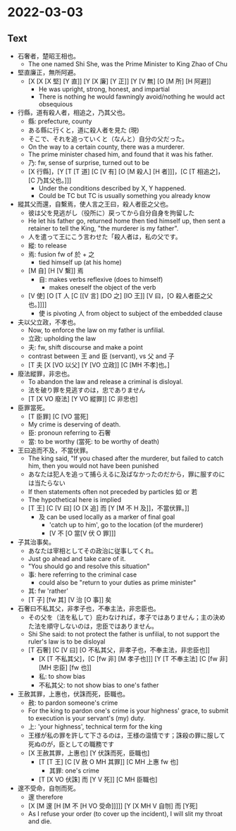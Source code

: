 # 2022-03-03

## Text
* 石奢者，楚昭王相也。
  * The one named Shi She, was the Prime Minister to King Zhao of Chu
* 堅直廉正，無所阿避。
  * [X [X [X 堅] [Y 直]] [Y [X 廉] [Y 正]] [Y [V 無] [O [M 所] [H 阿避]]
    * He was upright, strong, honest, and impartial
    * There is nothing he would fawningly avoid/nothing he would act obsequious 
* 行縣，道有殺人者，相追之，乃其父也。
  * 縣: prefecture, county
  * ある縣に行くと，道に殺人者を見た (現)
  * そこで、それを追っていくと（なんと）自分の父だった。
  * On the way to a certain county, there was a murderer. 
  * The prime minister chased him, and found that it was his father.
  * 乃: fw, sense of surprise, turned out to be
  * [X 行縣]，[Y [T [T 道] [C [V 有] [O [M 殺人] [H 者]]]，[C [T 相追之]，[C 乃其父也。]]]
    * Under the conditions described by X, Y happened.
    * Could be TC but TC is usually something you already know
* 縱其父而還，自繫焉，使人言之王曰，殺人者臣之父也。
  * 彼は父を見逃がし（役所に）戻ってから自分自身を拘留した
  * He let his father go, returned home then tied himself up, then sent a retainer to tell the King, "the murderer is my father".
  * 人を遣って王にこう言わせた「殺人者は，私の父です。
  * 縱: to release
  * 焉: fusion fw of 於 + 之
    * tied himself up (at his home)
  * [M 自] [H [V 繫]] 焉
    * 自: makes verbs reflexive (does to himself)
      * makes oneself the object of the verb
  * [V 使] [O [T 人 [C [[V 言] [DO 之] [IO 王]] [V 曰，[O 殺人者臣之父也。]]]]
    * 使 is pivoting 人 from object to subject of the embedded clause 
* 夫以父立政，不孝也。
  * Now, to enforce the law on my father is unfilial.
  * 立政: upholding the law
  * 夫: fw, shift discourse and make a point
  * contrast between 王 and 臣 (servant), vs 父 and 子
  * [T 夫 [X [VO 以父] [Y [VO 立政]] [C [MH 不孝]也。]
* 廢法縱罪，非忠也。
  * To abandon the law and release a criminal is disloyal.
  * 法を破り罪を見逃すのは，忠でありません
  * [T [X VO 廢法] [Y VO 縱罪]] [C 非忠也]
* 臣罪當死。
  * [T 臣罪] [C [VO 當死]
  * My crime is deserving of death.
  * 臣: pronoun referring to 石奢
  * 當: to be worthy (當死: to be worthy of death)
* 王曰追而不及，不當伏罪。
  * The king said, "If you chased after the murderer, but failed to catch him, then you would not have been punished
  * あなたは犯人を追って捕らえるに及ばなかったのだから，罪に服すのには当たらない
  * If then statements often not preceded by particles 如 or 若
  * The hypothetical here is implied
  * [T 王] [C [V 曰] [O [X 追] 而 [Y [M 不 H 及]]，不當伏罪。]]
    * 及 can be used locally as a marker of final goal
      * 'catch up to him', go to the location (of the murderer)
      * [V 不 [O 當[V 伏 O 罪]]]
* 子其治事矣。
  * あなたは宰相としてその政治に従事してくれ。
  * Just go ahead and take care of it.
  * "You should go and resolve this situation"
  * 事: here referring to the criminal case
    * could also be "return to your duties as prime minister"
  * 其: fw 'rather'
  * [T 子] [fw 其] [V 治 [O 事]] 矣
* 石奢曰不私其父，非孝子也，不奉主法，非忠臣也。
  * その父を（法を私して）庇わなければ，孝子ではありません；主の決めた法を順守しないのは，忠臣ではありません。
  * Shi She said: to not protect the father is unfilial, to not support the ruler's law is to be disloyal
  * [T 石奢] [C [V 曰] [O 不私其父，非孝子也，不奉主法，非忠臣也]]
    * [X [T 不私其父]，[C [fw 非] [M 孝子也]]] [Y [T 不奉主法] [C [fw 非] [MH 忠臣] [fw 也]]
    * 私: to show bias
    * 不私其父: to not show bias to one's father
* 王赦其罪，上惠也，伏誅而死，臣職也。
  * 赦: to pardon someone's crime
  * For the king to pardon one's crime is your highness' grace, to submit to execution is your servant's (my) duty.
  * 上: 'your highness', technical term for the king
  * 王様が私の罪を許して下さるのは，王様の温情です；誅殺の罪に服して死ぬのが，臣としての職務です
  * [X 王赦其罪，上惠也] [Y 伏誅而死，臣職也]
    * [T [T 王] [C [V 赦 O MH 其罪]] [C MH 上惠 fw 也]
      * 其罪: one's crime
    * [T [X VO 伏誅] 而 [Y V 死]] [C MH 臣職也]
* 邃不受命，自刎而死。
  * 邃 therefore
  * [X [M 邃 [H [M 不 [H VO 受命]]]]] [Y [X MH V 自刎] 而 [Y死]
  * As I refuse your order (to cover up the incident), I will slit my throat and die.